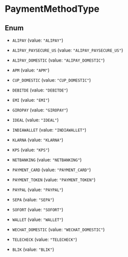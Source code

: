 

# PaymentMethodType

## Enum


* `ALIPAY` (value: `"ALIPAY"`)

* `ALIPAY_PAYSECURE_US` (value: `"ALIPAY_PAYSECURE_US"`)

* `ALIPAY_DOMESTIC` (value: `"ALIPAY_DOMESTIC"`)

* `APM` (value: `"APM"`)

* `CUP_DOMESTIC` (value: `"CUP_DOMESTIC"`)

* `DEBITDE` (value: `"DEBITDE"`)

* `EMI` (value: `"EMI"`)

* `GIROPAY` (value: `"GIROPAY"`)

* `IDEAL` (value: `"IDEAL"`)

* `INDIAWALLET` (value: `"INDIAWALLET"`)

* `KLARNA` (value: `"KLARNA"`)

* `KPS` (value: `"KPS"`)

* `NETBANKING` (value: `"NETBANKING"`)

* `PAYMENT_CARD` (value: `"PAYMENT_CARD"`)

* `PAYMENT_TOKEN` (value: `"PAYMENT_TOKEN"`)

* `PAYPAL` (value: `"PAYPAL"`)

* `SEPA` (value: `"SEPA"`)

* `SOFORT` (value: `"SOFORT"`)

* `WALLET` (value: `"WALLET"`)

* `WECHAT_DOMESTIC` (value: `"WECHAT_DOMESTIC"`)

* `TELECHECK` (value: `"TELECHECK"`)

* `BLIK` (value: `"BLIK"`)



